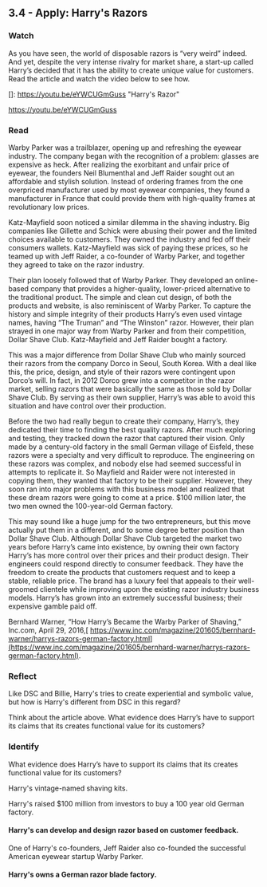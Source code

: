 ## 3.4 - Apply: Harry's Razors

### Watch

As you have seen, the world of disposable razors is “very weird” indeed.  And yet, despite the very intense rivalry for market share, a start-up called Harry’s decided that it has the ability to create unique value for customers.  Read the article and watch the video below to see how. 

[]: https://youtu.be/eYWCUGmGuss	"Harry's Razor"

https://youtu.be/eYWCUGmGuss



### Read

Warby Parker was a trailblazer, opening up and refreshing the eyewear industry. The company began with the recognition of a problem: glasses are expensive as heck. After realizing the exorbitant and unfair price of eyewear, the founders Neil Blumenthal and Jeff Raider sought out an affordable and stylish solution. Instead of ordering frames from the one overpriced manufacturer used by most eyewear companies, they found a manufacturer in France that could provide them with high-quality frames at revolutionary low prices.

Katz-Mayfield soon noticed a similar dilemma in the shaving industry. Big companies like Gillette and Schick were abusing their power and the limited choices available to customers. They owned the industry and fed off their consumers wallets.  Katz-Mayfield was sick of paying these prices, so he teamed up with Jeff Raider, a co-founder of Warby Parker, and together they agreed to take on the razor industry. 

Their plan loosely followed that of Warby Parker. They developed an online-based company that provides a higher-quality, lower-priced alternative to the traditional product. The simple and clean cut design, of both the products and website, is also reminiscent of Warby Parker. To capture the history and simple integrity of their products Harry’s even used vintage names, having “The Truman” and “The Winston” razor. However, their plan strayed in one major way from Warby Parker and from their competition, Dollar Shave Club.  Katz-Mayfield and Jeff Raider bought a factory.

This was a major difference from Dollar Shave Club who mainly sourced their razors from the company Dorco in Seoul, South Korea. With a deal like this, the price, design, and style of their razors were contingent upon Dorco’s will. In fact, in 2012 Dorco grew into a competitor in the razor market, selling razors that were basically the same as those sold by Dollar Shave Club.  By serving as their own supplier, Harry’s was able to avoid this situation and have control over their production. 

Before the two had really begun to create their company, Harry’s, they dedicated their time to finding the best quality razors. After much exploring and testing, they tracked down the razor that captured their vision. Only made by a century-old factory in the small German village of Eisfeld, these razors were a specialty and very difficult to reproduce.  The engineering on these razors was complex, and nobody else had seemed successful in attempts to replicate it.  So Mayfield and Raider were not interested in copying them, they wanted that factory to be their supplier.  However, they soon ran into major problems with this business model and realized that these dream razors were going to come at a price. $100 million later, the two men owned the 100-year-old German factory.

This may sound like a huge jump for the two entrepreneurs, but this move actually put them in a different, and to some degree better position than Dollar Shave Club.  Although Dollar Shave Club targeted the market two years before Harry’s came into existence, by owning their own factory Harry’s has more control over their prices and their product design. Their engineers could respond directly to consumer feedback. They have the freedom to create the products that customers request and to keep a stable, reliable price.  The brand has a luxury feel that appeals to their well-groomed clientele while improving upon the existing razor industry business models.  Harry’s has grown into an extremely successful business; their expensive gamble paid off.  

Bernhard Warner, “How Harry’s Became the Warby Parker of Shaving,” Inc.com, April 29, 2016,[ https://www.inc.com/magazine/201605/bernhard-warner/harrys-razors-german-factory.html](https://www.inc.com/magazine/201605/bernhard-warner/harrys-razors-german-factory.html).



### Reflect

Like DSC and Billie, Harry's tries to create experiential and symbolic value, but how is Harry's different from DSC in this regard?

Think about the article above. What evidence does Harry’s have to support its claims that its creates functional value for its customers?



### Identify

What evidence does Harry’s have to support its claims that its creates functional value for its customers?

Harry's vintage-named shaving kits.

Harry's raised $100 million from investors to buy a 100 year old German factory.

#### Harry's can develop and design razor based on customer feedback.

One of Harry's co-founders, Jeff Raider also co-founded the successful American eyewear startup Warby Parker.

#### Harry's owns a German razor blade factory.

